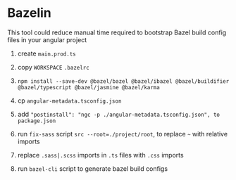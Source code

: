 # Bazelin

This tool could reduce manual time required to bootstrap Bazel build config files in your angular project

1. create `main.prod.ts`
2. copy `WORKSPACE` `.bazelrc`
3. `npm install --save-dev @bazel/bazel @bazel/ibazel @bazel/buildifier @bazel/typescript @bazel/jasmine @bazel/karma
`
4. cp `angular-metadata.tsconfig.json`
5. add `"postinstall": "ngc -p ./angular-metadata.tsconfig.json", to package.json`

6. run `fix-sass` script `src --root=./project/root`, to replace `~` with relative imports
7. replace `.sass|.scss` imports in `.ts` files with `.css` imports

8. run `bazel-cli` script to generate bazel build configs
